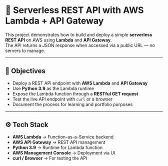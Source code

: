 # 🚀 Serverless REST API with AWS Lambda + API Gateway

This project demonstrates how to build and deploy a simple **serverless REST API** on AWS using **Lambda** and **API Gateway**.  
The API returns a JSON response when accessed via a public URL — no servers to manage.

---

## 📌 Objectives
- Deploy a REST API endpoint with **AWS Lambda** and **API Gateway**
- Use **Python 3.9** as the Lambda runtime
- Expose the Lambda function through a **RESTful GET request**
- Test the live API endpoint with `curl` or a browser
- Document the process for learning and portfolio purposes

---

## ⚙️ Tech Stack
- **AWS Lambda** → Function-as-a-Service backend
- **AWS API Gateway** → REST API management
- **Python 3.9** → Runtime for Lambda function
- **AWS Management Console** → Deployment via UI
- **curl / Browser** → For testing the API
